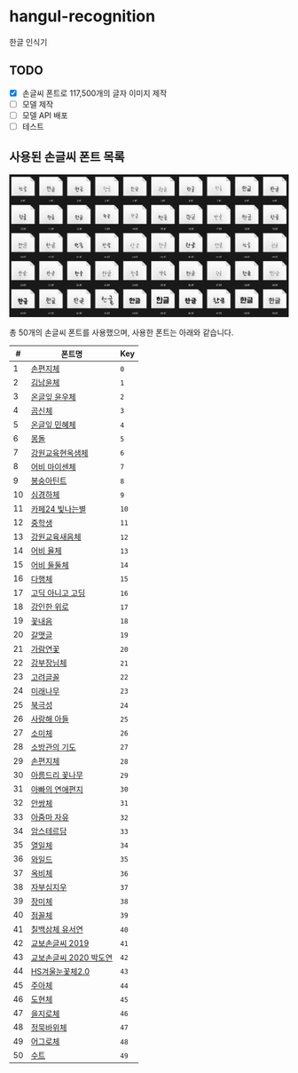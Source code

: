 # hangul-recognition
한글 인식기

## TODO
- [x] 손글씨 폰트로 117,500개의 글자 이미지 제작
- [ ] 모델 제작
- [ ] 모델 API 배포
- [ ] 테스트

## 사용된 손글씨 폰트 목록

![font_list](./docs/font_list.png)

총 50개의 손글씨 폰트를 사용했으며, 사용한 폰트는 아래와 같습니다.

| # | 폰트명 | Key |
|---|---|---|
| 1 | [손편지체](https://noonnu.cc/font_page/546) | `0` |
| 2 | [김남윤체](https://noonnu.cc/font_page/22) | `1` |
| 3 | [온글잎 윤우체](https://noonnu.cc/font_page/668) | `2` |
| 4 | [곰신체](https://noonnu.cc/font_page/540) | `3` |
| 5 | [온글잎 민혜체](https://noonnu.cc/font_page/675) | `4` |
| 6 | [몽돌](https://noonnu.cc/font_page/574) | `5` |
| 7 | [강원교육현옥샘체](https://noonnu.cc/font_page/804) | `6` |
| 8 | [어비 마이센체](https://noonnu.cc/font_page/178) | `7` |
| 9 | [봉숭아틴트](https://noonnu.cc/font_page/259) | `8` |
| 10 | [심경하체](https://noonnu.cc/font_page/873) | `9` |
| 11 | [카페24 빛나는별](https://noonnu.cc/font_page/343) | `10` |
| 12 | [중학생](https://noonnu.cc/font_page/570) | `11` |
| 13 | [강원교육새음체](https://noonnu.cc/font_page/806) | `12` |
| 14 | [어비 율체](https://noonnu.cc/font_page/207) | `13` |
| 15 | [어비 둘둘체](https://noonnu.cc/font_page/144) | `14` |
| 16 | [다행체](https://noonnu.cc/font_page/529) | `15` |
| 17 | [고딕 아니고 고딩](https://noonnu.cc/font_page/542) | `16` |
| 18 | [강인한 위로](https://noonnu.cc/font_page/560) | `17` |
| 19 | [꽃내음](https://noonnu.cc/font_page/541) | `18` |
| 20 | [갈맷글](https://noonnu.cc/font_page/604) | `19` |
| 21 | [가람연꽃](https://noonnu.cc/font_page/605) | `20` |
| 22 | [강부장님체](https://noonnu.cc/font_page/559) | `21` |
| 23 | [고려글꼴](https://noonnu.cc/font_page/564) | `22` |
| 24 | [미래나무](https://noonnu.cc/font_page/603) | `23` |
| 25 | [북극성](https://noonnu.cc/font_page/582) | `24` |
| 26 | [사랑해 아들](https://noonnu.cc/font_page/567) | `25` |
| 27 | [소미체](https://noonnu.cc/font_page/595) | `26` |
| 28 | [소방관의 기도](https://noonnu.cc/font_page/601) | `27` |
| 29 | [손편지체](https://noonnu.cc/font_page/546) | `28` |
| 30 | [아름드리 꽃나무](https://noonnu.cc/font_page/602) | `29` |
| 31 | [아빠의 연애편지](https://noonnu.cc/font_page/539) | `30` |
| 32 | [안쌍체](https://noonnu.cc/font_page/512) | `31` |
| 33 | [아줌마 자유](https://noonnu.cc/font_page/556) | `32` |
| 34 | [암스테르담](https://noonnu.cc/font_page/511) | `33` |
| 35 | [열일체](https://noonnu.cc/font_page/550) | `34` |
| 36 | [와일드](https://noonnu.cc/font_page/614) | `35` |
| 37 | [옥비체](https://noonnu.cc/font_page/579) | `36` |
| 38 | [자부심지우](https://noonnu.cc/font_page/584) | `37` |
| 39 | [장미체](https://noonnu.cc/font_page/586) | `38` |
| 40 | [점꼴체](https://noonnu.cc/font_page/536) | `39` |
| 41 | [칠백삼체 유서연](https://noonnu.cc/font_page/777) | `40` |
| 42 | [교보손글씨 2019](https://noonnu.cc/font_page/419) | `41` |
| 43 | [교보손글씨 2020 박도연](https://noonnu.cc/font_page/782) | `42` |
| 44 | [HS겨울눈꽃체2.0](https://noonnu.cc/font_page/810) | `43` |
| 45 | [주아체](https://noonnu.cc/font_page/53) | `44` |
| 46 | [도현체](https://noonnu.cc/font_page/55) | `45` |
| 47 | [을지로체](https://noonnu.cc/font_page/321) | `46` |
| 48 | [정묵바위체](https://noonnu.cc/font_page/395) | `47` |
| 49 | [어그로체](https://noonnu.cc/font_page/740) | `48` |
| 50 | [수트](https://noonnu.cc/font_page/844) | `49` |
